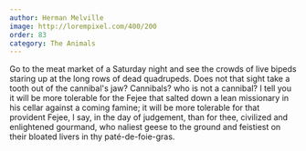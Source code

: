 ```yaml
---
author: Herman Melville
image: http://lorempixel.com/400/200
order: 83
category: The Animals
---
```


Go to the meat market of a Saturday night and see the crowds of live bipeds staring up at the long rows of dead quadrupeds. Does not that sight take a tooth out of the cannibal's jaw? Cannibals? who is not a cannibal? I tell you it will be more tolerable for the Fejee that salted down a lean missionary in his cellar against a coming famine; it will be more tolerable for that provident Fejee, I say, in the day of judgement, than for thee, civilized and enlightened gourmand, who naliest geese to the ground and feistiest on their bloated livers in thy paté-de-foie-gras.
